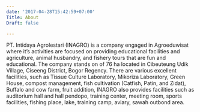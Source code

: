 ```yaml
---
date: '2017-04-28T15:42:59+07:00'
Title: About
Draft: false

---
```



PT. Intidaya Agrolestari (INAGRO) is a company engaged in Agroeduwisat where it’s activities are focused on providing educational facilities and agriculture, animal husbandry, and fishery tours that are fun and educational. The company stands on of 76 ha located in Cibeuteung Udik Village, Ciseeng District, Bogor Regency. There are various excellent facilities, such as Tissue Culture Laboratory, Mikoriza Laboratory, Green House, compost management, fish cultivation (Catfish, Patin, and Zidat), Buffalo and cow farm, fruit addition, INAGRO also provides facilities such as auditorium hall and hall pendopo, training center, meeting room, sports facilities, fishing place, lake, training camp, aviary, sawah outbond area.

